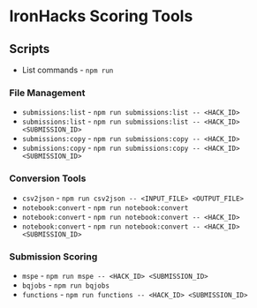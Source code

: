 # IronHacks Scoring Tools

## Scripts

- List commands - `npm run`

### File Management

- `submissions:list` - `npm run submissions:list -- <HACK_ID>`
- `submissions:list` - `npm run submissions:list -- <HACK_ID> <SUBMISSION_ID>`
- `submissions:copy` - `npm run submissions:copy -- <HACK_ID>`
- `submissions:copy` - `npm run submissions:copy -- <HACK_ID> <SUBMISSION_ID>`

### Conversion Tools

- `csv2json` - `npm run csv2json -- <INPUT_FILE> <OUTPUT_FILE>`
- `notebook:convert` - `npm run notebook:convert`
- `notebook:convert` - `npm run notebook:convert -- <HACK_ID>`
- `notebook:convert` - `npm run notebook:convert -- <HACK_ID> <SUBMISSION_ID>`

### Submission Scoring

- `mspe` - `npm run mspe -- <HACK_ID> <SUBMISSION_ID>`
- `bqjobs` - `npm run bqjobs`
- `functions` - `npm run functions -- <HACK_ID> <SUBMISSION_ID>`
